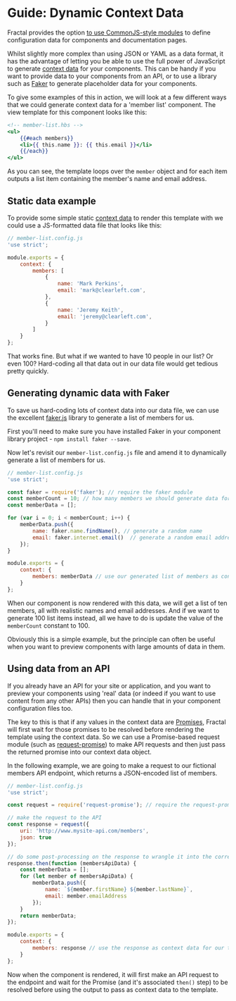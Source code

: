 <!-- DOCTOC SKIP -->

# Guide: Dynamic Context Data

Fractal provides the option [to use CommonJS-style modules](/docs/configuration-files.md#javascript-module-format) to define configuration data for components and documentation pages.

Whilst slightly more complex than using JSON or YAML as a data format, it has the advantage of letting you be able to use the full power of JavaScript to generate [context data](/docs/components/context.md) for your components. This can be handy if you want to provide data to your components from an API, or to use a library such as [Faker](https://github.com/marak/Faker.js) to generate placeholder data for your components.

To give some examples of this in action, we will look at a few different ways that we could generate context data for a 'member list' component. The view template for this component looks like this:

```handlebars
<!-- member-list.hbs -->
<ul>
    {{#each members}}
    <li>{{ this.name }}: {{ this.email }}</li>
    {{/each}}
</ul>
```

As you can see, the template loops over the `member` object and for each item outputs a list item containing the member's name and email address.

## Static data example

To provide some simple static [context data](/docs/components/context.md) to render this template with we could use a JS-formatted data file that looks like this:

```js
// member-list.config.js
'use strict';

module.exports = {
	context: {
		members: [
            {
                name: 'Mark Perkins',
                email: 'mark@clearleft.com',
            },
            {
                name: 'Jeremy Keith',
                email: 'jeremy@clearleft.com',
            }
        ]
	}
};
```

That works fine. But what if we wanted to have 10 people in our list? Or even 100? Hard-coding all that data out in our data file would get tedious pretty quickly.

## Generating dynamic data with Faker

To save us hard-coding lots of context data into our data file, we can use the excellent [faker.js](https://github.com/marak/Faker.js) library to generate a list of members for us.

First you'll need to make sure you have installed Faker in your component library project - `npm install faker --save`.

Now let's revisit our `member-list.config.js` file and amend it to dynamically generate a list of members for us.

```js
// member-list.config.js
'use strict';

const faker = require('faker'); // require the faker module
const memberCount = 10; // how many members we should generate data for
const memberData = [];

for (var i = 0; i < memberCount; i++) {
    memberData.push({
        name: faker.name.findName(), // generate a random name
        email: faker.internet.email()  // generate a random email address
    });
}

module.exports = {
	context: {
		members: memberData // use our generated list of members as context data for our template.
	}
};
```

When our component is now rendered with this data, we will get a list of ten members, all with realistic names and email addresses. And if we want to generate 100 list items instead, all we have to do is update the value of the `memberCount` constant to 100.

Obviously this is a simple example, but the principle can often be useful when you want to preview components with large amounts of data in them.

## Using data from an API

If you already have an API for your site or application, and you want to preview your components using 'real' data (or indeed if you want to use content from any other APIs) then you can handle that in your component configuration files too.

The key to this is that if any values in the context data are [Promises](https://developer.mozilla.org/en/docs/Web/JavaScript/Reference/Global_Objects/Promise), Fractal will first wait for those promises to be resolved before rendering the template using the context data. So we can use a Promise-based request module (such as [request-promise](https://github.com/request/request-promise)) to make API requests and then just pass the returned promise into our context data object.

In the following example, we are going to make a request to our fictional members API endpoint, which returns a JSON-encoded list of members.

```js
// member-list.config.js
'use strict';

const request = require('request-promise'); // require the request-promise module

// make the request to the API
const response = request({
    uri: 'http://www.mysite-api.com/members',
    json: true
});

// do some post-processing on the response to wrangle it into the correct format
response.then(function (membersApiData) {
    const memberData = [];
    for (let member of membersApiData) {
        memberData.push({
            name: `${member.firstName} ${member.lastName}`,
            email: member.emailAddress
        });
    }
    return memberData;
});

module.exports = {
	context: {
		members: response // use the response as context data for our template.
	}
};
```

Now when the component is rendered, it will first make an API request to the endpoint and wait for the Promise (and it's associated `then()` step) to be resolved before using the output to pass as context data to the template.
